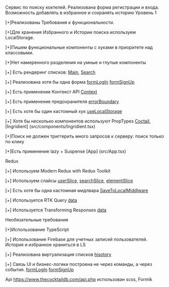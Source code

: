 Сервис по поиску коктелей. Реализована форма регистрации и входа. Возможность добавлять в избранное и сохранять историю
Уровень 1

[+]Реализованы Требования к функциональности.

[+]Для хранения  Избранного и Истории поиска используем LocalStorage.

[+]Пишем функциональные компоненты c хуками в приоритете над классовыми.

[+]Нет намеренного разделения на умные и глупые компоненты

[+] Есть рендеринг списков: [Main](src/pages/main/Main.tsx), [Search](src/pages/search/Search.tsx)

[+] Реализована хотя бы одна форма [formLogIn](src/components/forms/FormLogIn.tsx) [formSignUp](src/components/forms/FormSignUp.tsx)

[+] Есть применение Контекст API [Context](src/context/context.tsx)

[+] Есть применение предохранителя [errorBoundary](src/errorBoundary/errorBoundary.tsx)

[+] Есть хотя бы один кастомный хук [useLocalStorage](src/hooks/useLocalStorage.tsx)

[+] Хотя бы несколько компонентов используют PropTypes [Coctail](src/components/Coctail.tsx), [Ingridient]
(src/components/Ingridient.tsx)

[+]Поиск не должен триггерить много запросов к серверу: поиск только по клику

[+]Есть применение lazy + Suspense [App] (src/App.tsx)

Redux

[+] Используем Modern Redux with Redux Toolkit 

[+] Используем слайсы [userSlice](src/store/slices/userSlice.ts), [searchSlice](src/store/slices/searchSlice.ts), [elementSlice](src/store/slices/elementSlice.ts)

[+] Есть хотя бы одна кастомная мидлвара [SaveToLocalMiddlware](src/store/middlware/SaveToLocalMiddlware.ts)

[+] Используется RTK Query [data](src/store/servise/data.ts)

[+] Используется Transforming Responses [data](src/store/servise/data.ts)

Необязательные требования

[+]Использование TypeScript 

[+] Использование Firebase для учетных записей пользователей. История и избранное храниться в LS

[+] Реализована виртуализация списков [hisotory](src/pages/Profile/history/History.tsx)

[+] Связь UI и бизнес-логики построена не через команды, а через события. [formLogIn](src/components/forms/FormLogIn.tsx) [formSignUp](src/components/forms/FormSignUp.tsx)



Api https://www.thecocktaildb.com/api.php
использован scss, Formik
